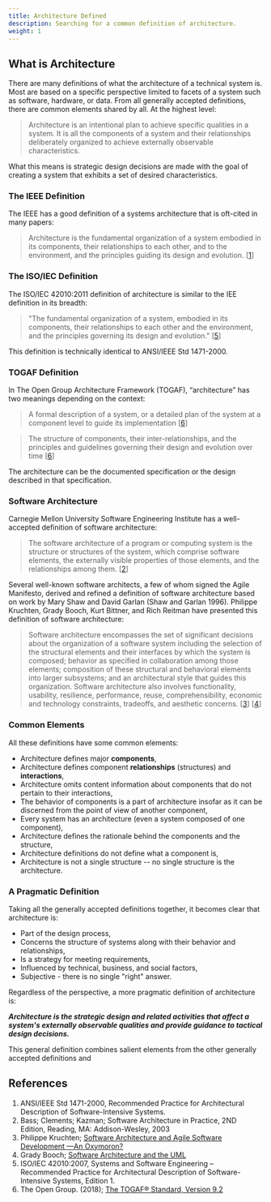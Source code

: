 ```yaml
---
title: Architecture Defined
description: Searching for a common definition of architecture.
weight: 1
---
```


## What is Architecture

There are many definitions of what the architecture of a technical system is. Most are based on a specific perspective limited to facets of a system such as software, hardware, or data. From all generally accepted definitions, there are common elements shared by all. At the highest level:

> Architecture is an intentional plan to achieve specific qualities in a system. It is all the components of a system and their relationships deliberately organized to achieve externally observable characteristics.

What this means is strategic design decisions are made with the goal of creating a system that exhibits a set of desired characteristics.

### The IEEE Definition

The IEEE has a good definition of a systems architecture that is oft-cited in many papers:

> Architecture is the fundamental organization of a system embodied in its components, their relationships to each other, and to the environment, and the principles guiding its design and evolution. [[1](#1)]

### The ISO/IEC Definition

The ISO/IEC 42010:2011 definition of architecture is similar to the IEE definition in its breadth:

> "The fundamental organization of a system, embodied in its components, their relationships to each other and the environment, and the principles governing its design and evolution."  [[5](#5)]

This definition is technically identical to ANSI/IEEE Std 1471-2000.

### TOGAF Definition

In The Open Group Architecture Framework (TOGAF), “architecture” has two meanings depending on the context: 

>A formal description of a system, or a detailed plan of the system at a component level to guide its implementation [[6](#6)]

> The structure of components, their inter-relationships, and the principles and guidelines governing their design and evolution over time [[6](#6)]

The architecture can be the documented specification or the design described in that specification.

### Software Architecture
Carnegie Mellon University Software Engineering Institute has a well-accepted definition of software architecture:

> The software architecture of a program or computing system is the structure or structures of the system, which comprise software elements, the externally visible properties of those elements, and the relationships among them.  [[2](#2)]

Several well-known software architects, a few of whom signed the Agile Manifesto, derived and refined a definition of software architecture based on work by Mary Shaw and David Garlan (Shaw and Garlan 1996). Philippe Kruchten, Grady Booch, Kurt Bittner, and Rich Reitman have presented this definition of software architecture:

> Software architecture encompasses the set of significant decisions about the organization of a software system including the selection of the structural elements and their interfaces by which the system is composed; behavior as specified in collaboration among those elements; composition of these structural and behavioral elements into larger subsystems; and an architectural style that guides this organization. Software architecture also involves functionality, usability, resilience, performance, reuse, comprehensibility, economic and technology constraints, tradeoffs, and aesthetic concerns.  [[3](#3)] [[4](#4)]

### Common Elements
All these definitions have some common elements:

- Architecture defines major **components**,
- Architecture defines component **relationships** (structures) and **interactions**,
- Architecture omits content information about components that do not pertain to their interactions,
- The behavior of components is a part of architecture insofar as it can be discerned from the point of view of another component,
- Every system has an architecture (even a system composed of one component),
- Architecture defines the rationale behind the components and the structure,
- Architecture definitions do not define what a component is,
- Architecture is not a single structure -- no single structure is the architecture.

### A Pragmatic Definition

Taking all the generally accepted definitions together, it becomes clear that architecture is:

- Part of the design process,
- Concerns the structure of systems along with their behavior and relationships,
- Is a strategy for meeting requirements,
- Influenced by technical, business, and social factors,
- Subjective - there is no single "right" answer.

Regardless of the perspective, a more pragmatic definition of architecture is:

***Architecture is the strategic design and related activities that affect a system's externally observable qualities and provide guidance to tactical design decisions.***

This general definition combines salient elements from the other generally accepted definitions and 


## References
<ol>
<li id="1">ANSI/IEEE Std 1471-2000, Recommended Practice for Architectural Description of Software-Intensive Systems.</li>
<li id="2">Bass; Clements; Kazman; Software Architecture in Practice, 2ND Edition, Reading, MA: Addison-Wesley, 2003</li>
<li id="3">Philippe Kruchten;  <a href="https://philippe.kruchten.com/wp-content/uploads/2009/07/kruchten-090608-agile-architecture-usc.pdf">Software Architecture and Agile Software Development —An Oxymoron?</a></li>
<li id="4">Grady Booch; <a href="https://www.ict.griffith.edu.au/teaching/2501ICT/pdf/Arch.pdf">Software Architecture and the UML</a></li>
<li id="5">ISO/IEC 42010:2007, Systems and Software Engineering – Recommended Practice for Architectural Description of Software-Intensive Systems, Edition 1.</li>
<li id="6">The Open Group. (2018); <a href="https://pubs.opengroup.org/architecture/togaf9-doc/arch/">The TOGAF® Standard, Version 9.2</a></li>

</ol>


